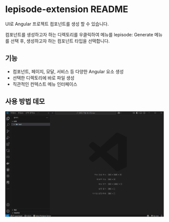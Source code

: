 # lepisode-extension README

UI로 Angular 프로젝트 컴포넌트를 생성 할 수 있습니다.

컴포넌트를 생성하고자 하는 디렉토리를 우클릭하여 메뉴를 lepisode: Generate 메뉴를 선택 후, 생성하고자 하는 컴포넌트 타입을 선택합니다.

## 기능

- 컴포넌트, 페이지, 모달, 서비스 등 다양한 Angular 요소 생성
- 선택한 디렉토리에 바로 파일 생성
- 직관적인 컨텍스트 메뉴 인터페이스

## 사용 방법 데모

![사용 방법 데모](./asset/demo.gif)

